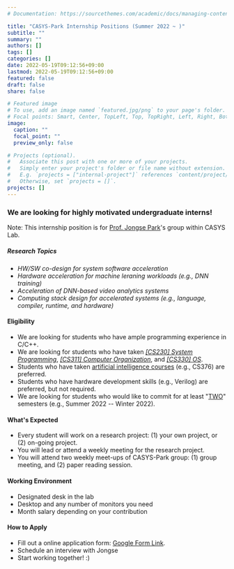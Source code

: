 ```yaml
---
# Documentation: https://sourcethemes.com/academic/docs/managing-content/

title: "CASYS-Park Internship Positions (Summer 2022 ~ )"
subtitle: ""
summary: ""
authors: []
tags: []
categories: []
date: 2022-05-19T09:12:56+09:00
lastmod: 2022-05-19T09:12:56+09:00
featured: false
draft: false
share: false

# Featured image
# To use, add an image named `featured.jpg/png` to your page's folder.
# Focal points: Smart, Center, TopLeft, Top, TopRight, Left, Right, BottomLeft, Bottom, BottomRight.
image:
  caption: ""
  focal_point: ""
  preview_only: false

# Projects (optional).
#   Associate this post with one or more of your projects.
#   Simply enter your project's folder or file name without extension.
#   E.g. `projects = ["internal-project"]` references `content/project/deep-learning/index.md`.
#   Otherwise, set `projects = []`.
projects: []
---
```


### We are looking for highly motivated undergraduate interns!  
Note: This internship position is for <a href="https://jongse-park.github.io/">Prof. Jongse Park</a>'s group within CASYS Lab. 

##### Research Topics
- <i>HW/SW co-design for system software acceleration</i>
- <i>Hardware acceleration for machine leraning workloads (e.g., DNN training)</i>
- <i>Acceleration of DNN-based video analytics systems</i>
- <i>Computing stack design for accelerated systems (e.g., language, compiler, runtime, and hardware)</i>

#### Eligibility
- We are looking for students who have ample programming experience in C/C++. 
- We are looking for students who have taken <i><u>[CS230] System Programming</u></i>, <i><u>[CS311] Computer Organization</u></i>, and <i><u>[CS330] OS</u></i>.  
- Students who have taken <a href="https://cs.kaist.ac.kr/content?menu=236">artificial intelligence courses</a> (e.g., CS376) are preferred.
- Students who have hardware development skills (e.g., Verilog) are preferred, but not required. 
- We are looking for students who would like to commit for at least "<u>TWO</u>" semesters (e.g., Summer 2022 -- Winter 2022).    

#### What's Expected
- Every student will work on a research project: (1) your own project, or (2) on-going project.
- You will lead or attend a weekly meeting for the research project.
- You will attend two weekly meet-ups of CASYS-Park group: (1) group meeting, and (2) paper reading session.

#### Working Environment
- Designated desk in the lab 
- Desktop and any number of monitors you need
- Month salary depending on your contribution

#### How to Apply
- Fill out a online application form: <a href="https://forms.gle/qehhuVyFrdQeDbih8">Google Form Link</a>. 
- Schedule an interview with Jongse
- Start working together! :)
